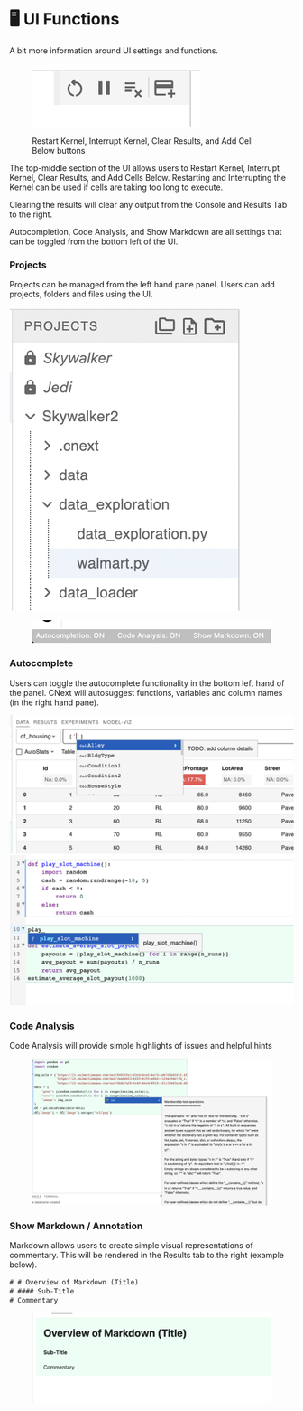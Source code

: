 # 🖥 UI Functions

A bit more information around UI settings and functions.&#x20;

<figure><img src=".gitbook/assets/image (2) (2).png" alt=""><figcaption><p>Restart Kernel, Interrupt Kernel, Clear Results, and Add Cell Below buttons</p></figcaption></figure>

The top-middle section of the UI allows users to Restart Kernel, Interrupt Kernel, Clear Results, and Add Cells Below. Restarting and Interrupting the Kernel can be used if cells are taking too long to execute.&#x20;

Clearing the results will clear any output from the Console and Results Tab to the right.&#x20;

Autocompletion, Code Analysis, and Show Markdown are all settings that can be toggled from the bottom left of the UI.

### Projects

Projects can be managed from the left hand pane panel. Users can add projects, folders and files using the UI.&#x20;

![](<.gitbook/assets/image (7).png>)

<figure><img src=".gitbook/assets/image (8).png" alt=""><figcaption></figcaption></figure>

### Autocomplete

Users can toggle the autocomplete functionality in the bottom left hand of the panel. CNext will autosuggest functions, variables and column names (in the right hand pane).&#x20;

![](<.gitbook/assets/image (3) (1).png>)![](<.gitbook/assets/image (2) (1).png>)



### Code Analysis

Code Analysis will provide simple highlights of issues and helpful hints

<figure><img src=".gitbook/assets/image (1) (2).png" alt=""><figcaption></figcaption></figure>



### Show Markdown / Annotation

Markdown allows users to create simple visual representations of commentary. This will be rendered in the Results tab to the right (example below).&#x20;

```
# # Overview of Markdown (Title)
# #### Sub-Title
# Commentary     
```

<figure><img src=".gitbook/assets/image (4).png" alt=""><figcaption></figcaption></figure>
